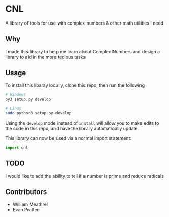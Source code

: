 # CNL
A library of tools for use with complex numbers & other math utilities I need

## Why
I made this library to help me learn about Complex Numbers and design a library to aid in the more tedious tasks

## Usage
To install this libaray locally, clone this repo, then run the following
```sh
# Windows
py3 setup.py develop

# Linux
sudo python3 setup.py develop
```

Using the `develop` mode instead of `install` will allow you to make edits to the code in this repo, and have the library automatically update. 

This library can now be used via a normal import statement:
```python
import cnl
```

## TODO
I would like to add the ability to tell if a number is prime and reduce radicals

## Contributors
* William Meathrel
* Evan Pratten